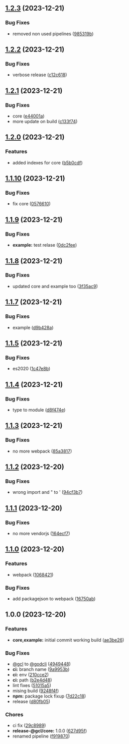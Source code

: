 ## [1.2.3](https://github.com/dtap001/gcl/compare/v1.2.2...v1.2.3) (2023-12-21)


### Bug Fixes

* removed non used pipelines ([985319b](https://github.com/dtap001/gcl/commit/985319bcc1fe4a648b629a07d754544abe6be468))

## [1.2.2](https://github.com/dtap001/gcl/compare/v1.2.1...v1.2.2) (2023-12-21)


### Bug Fixes

* verbose release ([c12c618](https://github.com/dtap001/gcl/commit/c12c61868d568e52cf3f3000a29919ecc4e481e7))

## [1.2.1](https://github.com/dtap001/gcl/compare/v1.2.0...v1.2.1) (2023-12-21)


### Bug Fixes

* core ([e44001a](https://github.com/dtap001/gcl/commit/e44001a419682d13a292a3a3c0956e58b50df502))
* more update on build ([c133f74](https://github.com/dtap001/gcl/commit/c133f7495c235b9c56b13967f9168c1e984d35b0))

## [1.2.0](https://github.com/dtap001/gcl/compare/v1.1.10...v1.2.0) (2023-12-21)


### Features

* added indexes for core ([b5b0cdf](https://github.com/dtap001/gcl/commit/b5b0cdf7128170362c85106381b4f3aa577b15fc))

## [1.1.10](https://github.com/dtap001/gcl/compare/v1.1.9...v1.1.10) (2023-12-21)


### Bug Fixes

* fix core ([0576610](https://github.com/dtap001/gcl/commit/057661049df82a19e2f53098722d89191ff1138d))

## [1.1.9](https://github.com/dtap001/gcl/compare/v1.1.8...v1.1.9) (2023-12-21)


### Bug Fixes

* **example:** test relase ([0dc2fee](https://github.com/dtap001/gcl/commit/0dc2feea669d5e96787885aa98c0a7e2aaf1fa3e))

## [1.1.8](https://github.com/dtap001/gcl/compare/v1.1.7...v1.1.8) (2023-12-21)


### Bug Fixes

* updated core and example too ([3f35ac9](https://github.com/dtap001/gcl/commit/3f35ac9cc14f20c15384f9cb770425db12de346e))

## [1.1.7](https://github.com/dtap001/gcl/compare/v1.1.6...v1.1.7) (2023-12-21)


### Bug Fixes

* example ([d9b428a](https://github.com/dtap001/gcl/commit/d9b428a446d07156d6b0f8e8a1fe10732a4399f3))

## [1.1.5](https://github.com/dtap001/gcl/compare/v1.1.4...v1.1.5) (2023-12-21)


### Bug Fixes

* es2020 ([1c47e8b](https://github.com/dtap001/gcl/commit/1c47e8be0482f6900b88246f306a353adf61bb69))

## [1.1.4](https://github.com/dtap001/gcl/compare/v1.1.3...v1.1.4) (2023-12-21)


### Bug Fixes

* type to module ([d8f474e](https://github.com/dtap001/gcl/commit/d8f474e88e96c1d9464054d42077d4b184d8ba66))

## [1.1.3](https://github.com/dtap001/gcl/compare/v1.1.2...v1.1.3) (2023-12-21)


### Bug Fixes

* no more webpack ([85a3817](https://github.com/dtap001/gcl/commit/85a38175e5b704b03e6787f1d193a88a08611032))

## [1.1.2](https://github.com/dtap001/gcl/compare/v1.1.1...v1.1.2) (2023-12-20)


### Bug Fixes

* wrong import and " to ' ([94cf3b7](https://github.com/dtap001/gcl/commit/94cf3b76e6163e6d477bce234c7159fe23ca1139))

## [1.1.1](https://github.com/dtap001/gcl/compare/v1.1.0...v1.1.1) (2023-12-20)


### Bug Fixes

* no more vendorjs ([164ecf7](https://github.com/dtap001/gcl/commit/164ecf73a66c8561c3102d8bb701027ec269c82c))

## [1.1.0](https://github.com/dtap001/gcl/compare/v1.0.0...v1.1.0) (2023-12-20)


### Features

* webpack ([1068421](https://github.com/dtap001/gcl/commit/106842105f1ba60bfbcbdb3f4138731b331d40a4))


### Bug Fixes

* add packagejson to webpack ([16750ab](https://github.com/dtap001/gcl/commit/16750ab6cc82e48c5713ad65c89b1fa4c5b72c7b))

## 1.0.0 (2023-12-20)


### Features

* **core,example:** initial commit working build ([ae3be26](https://github.com/dtap001/gcl/commit/ae3be262ac6d423e33dddd8812f97d55bb3603ee))


### Bug Fixes

* [@gcl](https://github.com/gcl) to [@godcli](https://github.com/godcli) ([4949448](https://github.com/dtap001/gcl/commit/4949448b502387ee9e1973b7e68a0bfab3976e94))
* **ci:** branch name ([9a9953b](https://github.com/dtap001/gcl/commit/9a9953bbc3eb1ef520a2be16f978a8c2395693d0))
* **ci:** env ([210cce2](https://github.com/dtap001/gcl/commit/210cce2dd3de80af7e4448a3848c335dd62550ea))
* **ci:** path ([b2e4d48](https://github.com/dtap001/gcl/commit/b2e4d481f11bbf97e2c55285dc858a65e11c8bf8))
* lint fixes ([51015a5](https://github.com/dtap001/gcl/commit/51015a5e4459f609d61c5d31a19eb175b0c38108))
* mising build ([9248f4f](https://github.com/dtap001/gcl/commit/9248f4fae88e1e4a8455a8fccd19b26289df515b))
* **npm:** package lock fixup ([7d22c18](https://github.com/dtap001/gcl/commit/7d22c18fa2941e7a03d32ea854ad886b62de95ad))
* release ([d80fb05](https://github.com/dtap001/gcl/commit/d80fb05fb5fe97166e06995b53d9d7993dfe74ac))


### Chores

* ci fix ([29c8989](https://github.com/dtap001/gcl/commit/29c8989565db02be4eca8afc3bcd7e343379c251))
* **release-@gcl/core:** 1.0.0 ([627d95f](https://github.com/dtap001/gcl/commit/627d95fddcb89375f37dbc30769ab4b7d7ea7e5f))
* renamed pipeline ([f919870](https://github.com/dtap001/gcl/commit/f9198707840b2069b252c16ac4687a0d1e3435c6))
